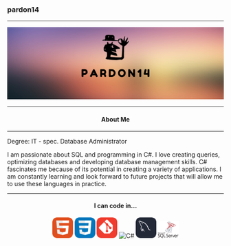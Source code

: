 ### pardon14
---

<center>
  <img title="banner" src="./images/banner.png"/>
</center>

<center>

---
#### About Me
---

</center>

Degree: IT - spec. Database Administrator

I am passionate about SQL and programming in C#. I love creating queries, optimizing databases and developing database management skills. C# fascinates me because of its potential in creating a variety of applications. I am constantly learning and look forward to future projects that will allow me to use these languages in practice.

---

<center>

#### I can code in...

<p float="left">
  <img title="HTML" src="./images/icons/html.png" width="48"/>
  <img title="CSSL" src="./images/icons/css.png" width="48"/>
  <img title="GIT" src="./images/icons/git.png" width="48"/>
  <img title="C#" src="./images/icons/c#.png" width="48"/>
  <img title="MySQL" src="./images/icons/mysql.png" width="48"/>
  <img title="Microsoft Server SQL" src="./images/icons/mssql.png" width="48"/>
  
</p>
</center>

<!--
**pardon14/pardon14** is a ✨ _special_ ✨ repository because its `README.md` (this file) appears on your GitHub profile.

Here are some ideas to get you started:

- 🔭 I’m currently working on ...
- 🌱 I’m currently learning ...
- 👯 I’m looking to collaborate on ...
- 🤔 I’m looking for help with ...
- 💬 Ask me about ...
- 📫 How to reach me: ...
- 😄 Pronouns: ...
- ⚡ Fun fact: ...
-->
